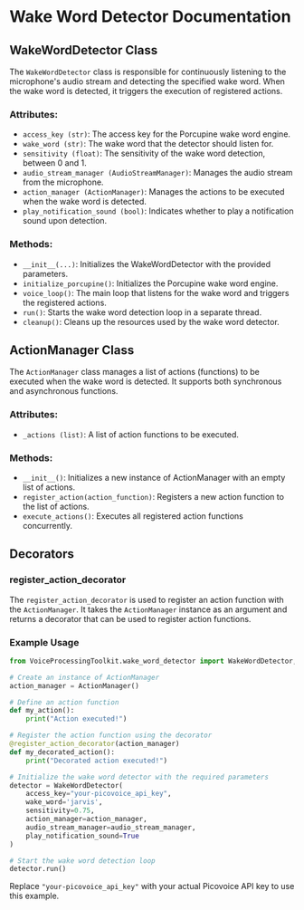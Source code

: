 # Wake Word Detector Documentation

## WakeWordDetector Class

The `WakeWordDetector` class is responsible for continuously listening to the microphone's audio stream and detecting the specified wake word. When the wake word is detected, it triggers the execution of registered actions.

### Attributes:
- `access_key (str)`: The access key for the Porcupine wake word engine.
- `wake_word (str)`: The wake word that the detector should listen for.
- `sensitivity (float)`: The sensitivity of the wake word detection, between 0 and 1.
- `audio_stream_manager (AudioStreamManager)`: Manages the audio stream from the microphone.
- `action_manager (ActionManager)`: Manages the actions to be executed when the wake word is detected.
- `play_notification_sound (bool)`: Indicates whether to play a notification sound upon detection.

### Methods:
- `__init__(...)`: Initializes the WakeWordDetector with the provided parameters.
- `initialize_porcupine()`: Initializes the Porcupine wake word engine.
- `voice_loop()`: The main loop that listens for the wake word and triggers the registered actions.
- `run()`: Starts the wake word detection loop in a separate thread.
- `cleanup()`: Cleans up the resources used by the wake word detector.

## ActionManager Class

The `ActionManager` class manages a list of actions (functions) to be executed when the wake word is detected. It supports both synchronous and asynchronous functions.

### Attributes:
- `_actions (list)`: A list of action functions to be executed.

### Methods:
- `__init__()`: Initializes a new instance of ActionManager with an empty list of actions.
- `register_action(action_function)`: Registers a new action function to the list of actions.
- `execute_actions()`: Executes all registered action functions concurrently.

## Decorators

### register_action_decorator

The `register_action_decorator` is used to register an action function with the `ActionManager`. It takes the `ActionManager` instance as an argument and returns a decorator that can be used to register action functions.

### Example Usage

```python
from VoiceProcessingToolkit.wake_word_detector import WakeWordDetector, ActionManager

# Create an instance of ActionManager
action_manager = ActionManager()

# Define an action function
def my_action():
    print("Action executed!")

# Register the action function using the decorator
@register_action_decorator(action_manager)
def my_decorated_action():
    print("Decorated action executed!")

# Initialize the wake word detector with the required parameters
detector = WakeWordDetector(
    access_key="your-picovoice_api_key",
    wake_word='jarvis',
    sensitivity=0.75,
    action_manager=action_manager,
    audio_stream_manager=audio_stream_manager,
    play_notification_sound=True
)

# Start the wake word detection loop
detector.run()
```

Replace `"your-picovoice_api_key"` with your actual Picovoice API key to use this example.
